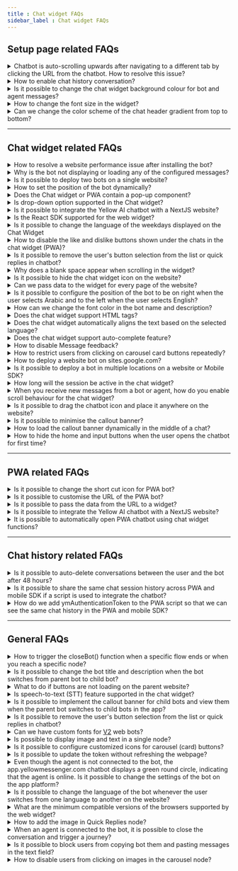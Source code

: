 ```yaml
---
title : Chat widget FAQs 
sidebar_label : Chat widget FAQs
---
```



## Setup page related FAQs

<details>
<summary>Chatbot is auto-scrolling upwards after navigating to a different tab by clicking the URL from the chatbot. How to resolve this issue?</summary>
<div>
 <br/>
 <div>You need to enable the "Scroll the chat window to the bottom" option in the Chat widget's <b>Settings</b> tab. Navigate to the <b>Channels > Chat widget > Settings.</b></div>
  </div>
</details>

<details>
<summary>How to enable chat history conversation?
</summary>
<div>
 <div>For <a href="https://cloud.yellow.ai">cloud.yellow.ai</a> platform, ensure that <b>Show history of the conversation</b> is enabled. <br/> <img src= "https://i.imgur.com/crMFACl.png"/> <br/> For "app.yellowmessenger.com" or "app.yellow.ai" platform, ensure that <b>Reset Context for every load</b> checkbox is unchecked in the dashboard settings. <br/> <img src= "https://i.imgur.com/VVSmy15.png"/> <br/> <b>Note:</b> If you want to maintain a history across devices or browsers, you can create an authentication token, which is a unique token, and pass it in the given format, as shown below:


```
if (userIsAuthenticated) {


 // replace this with your own auth logic and reload the bot with new info.
  
   window.YellowMessengerPlugin.init({
       ymAuthenticationToken: 'Your_Unique_token'
   });
   window.YellowMessengerPlugin.show(); // display the bot icon
}
```


</div>
 <br/>
  </div>
</details>

<details>
<summary>Is it possible to change the chat widget background colour for bot and agent messages?</summary>
<div>
 <br/>
 <div>No, the background colour can be changed only for user messages. This can be done by updating the complimentary color in the <a href="https://docs.yellow.ai/docs/platform_concepts/channelConfiguration/speech-to-text">chat widget settings</a>.
</div>
  </div>
</details>

<details>
<summary>How to change the font size in the widget?</summary>
<div>
 <br/>
 <div>To change the font size in the widget, follow these steps :<br/> 1.Navigate to <b>Channels</b> > <b>Chat widget</b> > <b>Widget panel</b>.<br/><img src="https://i.imgur.com/Bf9iQsC.png)" alt="drawing" width="70%"/><br/>2. Expand <b>Font</b> drop-down and select your preffered font size and click <b>Save changes</b>.<br/><img src="https://i.imgur.com/i5RGQAD.png)" alt="drawing" width="70%"/>
</div>
  </div>
</details>

<details>
<summary>Can we change the color scheme of the chat header gradient from top to bottom?</summary>
<div>
 <br/>
 <div>The gradient is intentionally applied from left to right for readability reasons. Applying the gradient from top to bottom might make it challenging to read the text (title & description) due to multiple colors. This design decision ensures optimal visibility and a better user experience.
 </div>
  </div>
</details>

--------

## Chat widget related FAQs

<details>
<summary>How to resolve a website performance issue after installing the bot?</summary>
<div>
 <br/>
 <div>Ensure that the chatbot script is placed within the &lt;body&gt; tag of the host website rather than the &lt;head&gt;. This will ensure that the bot loads only when the website is fully loaded without affecting its performance.<br/><img src="https://i.imgur.com/M362zHu.jpg"/></div>
  </div>
</details>

<details>
<summary>Why is the bot not displaying or loading any of the configured messages?</summary>
<div>
 <br/>
 <div> Make sure you have configured Welcome message in the <a href="https://docs.yellow.ai/docs/platform_concepts/studio/overview">Studio</a>. Login to cloud.yellow.ai platform. Navigate to  <b>Studio -> Welcome Message -> Add welcome message</b>. To know more, click <a href="https://docs.yellow.ai/docs/platform_concepts/studio/overview#3-conversation-settings">here</a>. </div>
  </div>
</details>

<details>
<summary>Is it possible to deploy two bots on a single website?</summary>
<div>
 <br/>
 <div> No, you cannot deploy 2 bots on a single website. </div>
  </div>
</details>

<details>
<summary>How to set the position of the bot dynamically?</summary>
<div>
 <br/>
 <div>The bot's position is set to right by default. On the <b>Chat widget settings</b> page, you can change it to left.
     To dynamically set the position of the bot on a website, set the position to <b>right</b> on the <b>Settings</b> page and pass `alignLeft:true` inside <b>ymConfig</b> of the chatbot script on the respective webpage.</div>
  </div>
</details>

<details>
<summary>Does the Chat widget or PWA contain a pop-up component?</summary>
<div>
 <br/>
 <div>No, the pop-up component appears only when an error message such as "device not connected to network" or "file upload limit exceeded" is displayed.</div>
  </div>
</details>

<details>
<summary>Is drop-down option supported in the Chat widget?</summary>
<div>
 <br/>
 <div>Currently, drop-down is not supported for the Chat widget bot.</div>
  </div>
</details>

<details>
<summary>Is it possible to integrate the Yellow AI chatbot with a NextJS website?</summary>
<div>
 <br/>
 <div>Yes, you can add the script to any NextJS page, to do so:<br/> * Create a file called static/yellowai.js and paste our script. Note: You need to remove the tags. <br/> * You can now load this file on page (page name). (jsx|tsx) file</div>


```
import Head from 'next/head';
import MyComponent from '../components/mycomponent';
export default () => (
 <div>
   <Head>
     <script type="text/javascript" src="/static/yellowai.js"></script>
   </Head>
   <MyComponent />
 </div>
)
```
 <br/>
  </div>
</details>

<details>
<summary>Is the React SDK supported for the web widget?</summary>
<div>
 <br/>
 <div>React SDK is not supported for web widget. However, you can include our <a href="https://docs.yellow.ai/docs/platform_concepts/channelConfiguration/web-widget#24-deploy-chat-widget">script</a> at the end of the body tag in your index.html file.</div>
  </div>
</details>

<details>
<summary>Is it possible to change the language of the weekdays displayed on the Chat Widget</summary>
<div>
 <br/>
 <div>Yes, the platform supports 10+ languages for placeholder texts such as timestamps, and text fields. The bot user can choose their preferred language to see text in that language.</div>
  </div>
</details>

<details>
<summary>How to disable the like and dislike buttons shown under the chats in the chat widget (PWA)?</summary>
<div>
 <br/>
 <div>By disabling message feedback in the chat widget, the "like" and "dislike" buttons are disabled.</div>
  </div>
</details>

<details>
<summary>Is it possible to remove the user's button selection from the list or quick replies in chatbot?</summary>
<div>
 <br/>
 <div>No. Every message exchanged between a bot, users, and agents needs to be tracked/recorded so that the users are aware of the message sent/selection made. Following are the reasons: <br/>• <b>Providing feedback:</b> When a user selects an option/sends a message, they expect feedback in response. By displaying the messages, users will know that their message has been received. <br/>• <b>Transparency:</b> When a user message is displayed, it builds trust between the user and the chatbot. <br/>• <b>Clarification:</b> At times, the bot may not understand the context of the user's message. Displaying the message in such instances will be essential.
</div>
  </div>
</details>

<details>
<summary>Why does a blank space appear when scrolling in the widget?</summary>
<div>
 <br/>
 <div>This happens only for bots migrated from V1 ("app.yellowmessenger.com" or "app.yellow.ai" platform) to V2 (cloud.yellow.ai platform). On the "app.yellowmessenger.com" or "app.yellow.ai" platform, you need to disable "Voice First" for the V2 widget as it is not supported. To disable "Voice First" option, click <b>Configuration > Channels > Chat Widget > General > Voice First</b>.<br/> <img src="https://i.imgur.com/lS4ik8c.png"/>


</div>
  </div>
</details>

<details>
<summary>Is it possible to hide the chat widget icon on the website?</summary>


Yes, use "window.YellowMessengerPlugin.hide()" function to hide the icon of the chat widget on the website.


</details>

<details>
<summary>Can we pass data to the widget for every page of the website?</summary>
<div>
 <br/>
 <div>Yes, you can pass the data to the widget on its respective page of the website. For more information, see <a href="https://docs.yellow.ai/docs/platform_concepts/channelConfiguration/chat-widget-payload">payload</a>.


</div>
  </div>
</details>

<details>
<summary>Is it possible to configure the position of the bot to be on right when the user selects Arabic and to the left when the user selects English?</summary>
<div>
 <br/>
 <div>Yes, in ymConfig, you must set "alignLeft:true".


</div>
  </div>
</details>

<details>
<summary>How can we change the font color in the bot name and description?</summary>
<div>
 <br/>
 <div>The bot name and description text color is set automatically based on the background color to ensure readability, with a contrast ratio of 4.5+. For example, white text on bright red background is hard to read, so text color is set to black. Slightly darker red shades can be tested to find a readable color combination.


</div>
  </div>
</details>

<details>
<summary>Does the chat widget support HTML tags?</summary>
<div>
 <br/>
 <div>No, the chat widget does not support HTML tags. In order to maintain security and prevent web attacks, HTML tags are blocked within the widget. Any content containing HTML tags will be converted into plain text for display.<br/><img src="https://i.imgur.com/lJ8MfpE.png)" alt="drawing" width="40%"/></div>
  </div>
</details>

<details>
<summary>Does the chat widget automatically aligns the text based on the selected language?</summary>
<div>
 <br/>
 <div>Yes, the widget automatically aligns the text based on the selected language. For example, English, Hindi, Spanish, and so on are aligned from left to right. Languages like Arabic and Dhivehi are aligned from right to left.<br/> <b>Note:</b> If a text message contains both languages, the text will be aligned based on the language set in the bot at the respective step.<br/><img src="https://i.imgur.com/55dKIEv.png"/></div>
  </div>
</details>

<details>
<summary>Does the chat widget support auto-complete feature?</summary>
<div>
 <br/>
 <div>Yes, the chat widget supports auto-complete. To set up auto-complete, follow these steps:<br/>• You need to enable auto complete in [Yellow.ai Platform](https://cloud.yellow.ai) > <b>Channels</b> > <b>Chat widget</b> > <b>Settings</b> > enable <b>Auto complete</b> > click <b>Save changes</b>. For more information, click <a href="https://docs.yellow.ai/docs/platform_concepts/channelConfiguration/web-widget#23-configure-bot-features-other-settings">here</a><br/><img src="https://i.imgur.com/268ATI6.png)" alt="drawing" width="60%"/><br/>• Navigate to <b>Studio</b> > select a flow > click on the respective <b>node</b> > click <b>Make prompt smarter</b>. For more information, click <a href="https://docs.yellow.ai/docs/platform_concepts/studio/build/nodes/prompt-nodes#4-make-prompt-smarter">here</a>.</div>
  </div>
</details>

<details>
<summary>How to disable Message feedback?</summary>
<div>
 <br/>
 <div>By default, message feedback is enabled for all bots. This helps to gather feedback on how helpful bot responses have been to the end user. It is recommended not to disable Message feedback. However, you can disable message feedback from <b>Channels</b> > <b>Chat widget</b> > disable <b>Message feedback</b> > click <b>Save changes</b>.<br/><img src="https://i.imgur.com/rtH0zGw.png)" alt="drawing" width="60%"/></div>
  </div>
</details>

<details>
<summary>How to restrict users from clicking on carousel card buttons repeatedly?</summary>
<div>
 <br/>
 <div>Go to <b>Studio</b> > Select the <b>flow</b> > Click on <b>Carousel</b> node > Click <b>Settings</b> icon > Enable <b>Disable action after click</b><br/><img src="https://i.imgur.com/gaKpuvd.png)"/></div>
  </div>
</details>

<details>
<summary>How to deploy a website bot on sites.google.com?</summary>
<div>
 <br/>
 <div>To deploy a website bot on sites.google.com, follow these steps:<br/>Navigate to the admin portal of your Google site >
Add an <b>Embed block</b> > Select <b>Embed code</b> > <b>Paste the bot script</b> > Click <b>Next</b>. <img src="https://i.imgur.com/ilmH20B.png)"/><br/>The bot will be deployed on sites.google.com.<br/><img src="https://i.imgur.com/BoxdUeu.png)"/></div>
  </div>
</details>

<details>
<summary>Is it possible to deploy a bot in multiple locations on a website or Mobile SDK?</summary>
<div>
 <br/>
 <div>For web bots, it is not possible to have two bots on the same window simultaneously. However, you can load a default bot initially, and then when a user selects a specific order in which the bot needs to be deployed, you can trigger a new bot using the following code. </div>

```
window.YellowMessengerPlugin.init({bot: '<botId>'})
```
Note that, this will replace the previously loaded bot. On Mobile SDK, if you want to maintain a separate session and history for each order, you need to pass the ymAuthToken parameter. Ensure that these approaches allow you to manage different instances of the bot, but only one bot can be active at a time.
  </div>
</details>

<details>
<summary>How long will the session be active in the chat widget?</summary>
<div>
 <br/>
 <div>The session in the chat widget will remain active for 24 hours by default. However, if needed, you have the flexibility to customize the session duration from the backend. The session duration can be adjusted within a range of 1 minute to 1440 minutes, which is equivalent to 24 hours.<br/> By configuring the session duration according to your specific requirements, you can ensure that users have an adequate amount of time to interact with the chat widget before the session expires.<br/> If you have any additional questions or need further assistance, contact our <a href="mailto:support@yellow.ai">support team</a></div>
  </div>
</details>

<details>
<summary>When you receive new messages from a bot or agent, how do you enable scroll behaviour for the chat widget?</summary>
<div>
 <br/>
 <div>Follow the below steps to enable the scroll behaviour. <br/> Navigate <b>Channels > Chat widget > Settings ></b> expand <b>General settings > Scroll behaviour</b>.<img src="https://i.imgur.com/snvUcCX.png)"/><br/>Under Scroll behavior, choose your preferred option:<br/>• <b>Bottom</b>: Select this option to scroll the widget automatically to the bottom of the new message.<br/>• <b>Top</b>: Select this option to scroll the widget automatically to the top of the new message.<br/>• <b>Off</b>: Select this option to disable scrolling, the widget will remain at the same message when a new message is received.<br/> <img src="https://i.imgur.com/zJaqyB6.png" width="50%"/></div>
  </div>
</details>

<details>
<summary>Is it possible to drag the chatbot icon and place it anywhere on the website?</summary>
<div>
 <br/>
 <div>Yes, you need to add <b>floatingIcon: true</b> in the following chat bot script to drag the chatbot icon.</div>


```
<script type="text/javascript">
      window.ymConfig = {"bot":"x1657623696077","host":"https://cloud.yellow.ai", "floatingIcon":true};
    (function() {
        var w = window,
            ic = w.YellowMessenger;
        if ("function" === typeof ic) ic("reattach_activator"), ic("update", ymConfig);
        else {
            var d = document,
                i = function() {
                    i.c(arguments)
                };
            function l() {
                var e = d.createElement("script");
                e.type = "text/javascript", e.async = !0, e.src = "https://cdn.yellowmessenger.com/plugin/widget-v2/latest/dist/main.min.js";
                var t = d.getElementsByTagName("script")[0];
                t.parentNode.insertBefore(e, t)
            }
            i.q = [], i.c = function(e) {
                i.q.push(e)
            }, w.YellowMessenger = i, w.attachEvent ? w.attachEvent("onload", l) : w.addEventListener("load", l, !1)}
    })();
</script>
```
 <br/>
  </div>
</details>

<details>
<summary>Is it possible to minimise the callout banner?</summary>
<div>
 <br/>
 <div>Yes, you can minimize it using the icon highlighted in the following:<br/><img src="https://i.imgur.com/YQB6TUg.png" alt="drawing" width="40%"/></div>
  </div>
</details>

<details>
<summary>How to load the callout banner dynamically in the middle of a chat?</summary>
<div>
 <br/>
 <div>A callout banner allows you to add a banner to chatbot's conversation. Before starting a chat with the user, the callout banner is shown at the top of the chat window with a description of the chatbot’s purpose. To know more, click <a href="https://docs.yellow.ai/docs/platform_concepts/studio/overview#1-access-studio">here</a>

Banners can used to alert the users about new products, services, special offers, and promotions.

If the V1 bot consists of a banner and you want to move to V2 dynamically in the middle of th chat conversation, then you need to add a function to display the same banner in V2.

While migrating from V1 to V2 use the following function code to copy the banner from V1 to V2:

```
return new Promise(async (resolve, reject) => {
    try {
        app.log(app.profile,"in profile");
        if (app.profile && app.profile.payload && app.profile.payload.widgetVersion && app.profile.payload.widgetVersion=="v2"){
            await app.sendEvent({
                code: "ui-event-update-promotion",
                data:[{
                    title: app.renderMessage('indiatour', {}, ''),
                    options: [
                        {
                            title: app.renderMessage('activate_now', {}, 'Activate Now'),
                            text: `activate channel`
                        }
                    ]
                
            },
                    {
                        title: app.renderMessage('promotion_2', {}, ''),
                        options: [
                            {
                                title: app.renderMessage('download_now', {}, 'Download Now'),
                                url: `https://watcho.onelink.me/eyNf/4plou2wu`
                            },
                        ]
                    },
                    {
                        title: app.renderMessage('promotion_3', {}, ''),
                        options: [
                            {
                                title: app.renderMessage('subscribe', {}, 'Subscribe'),
                                text: 'Subscribe'
                            }
                        ]
                    },
            ]
        })
        }
        else{
        await app.sendEvent({
            code: "ui-event-update-promotion",
            data: {
                quickReplies: [
                    {
                        title: app.renderMessage('indiatour', {}, ''),
                        options: [
                                                        {
                               title: app.renderMessage('activate_now', {}, 'Activate Now'),
                                text: `activate channel`
                            },
                        ]
                    },
                    {
                        title: app.renderMessage('promotion_2', {}, ''),
                        options: [
                            {
                                title: app.renderMessage('download_now', {}, 'Download Now'),
                                url: `https://watcho.onelink.me/eyNf/4plou2wu`
                            },
                        ]
                    },
                    {
                        title: app.renderMessage('promotion_3', {}, ''),
                        options: [
                            {
                                title: app.renderMessage('subscribe', {}, 'Subscribe'),
                                text: 'Subscribe'
                            }
                        ]
                    },
                ],
                "autoPlay": true,
                "autoPlaySpeed": "4000",
                hide: true,
                showPromotionMessage: 'Hi! I am Dia, your <strong>d</strong>2h <strong>I</strong>ntelligent <strong>A</strong>ssistant.',
                displayShowPromotionBar: true
            }
        });
        }
        return resolve();
    } catch (e) {
        app.log(e, 'error in showPromotion');
        return resolve();
    }

});
```
<img src="https://i.imgur.com/VyvR6ZD.png" alt="drawing" width="100%"/></div>

 <br/>
  </div>
</details>

<details>
<summary>How to hide the home and input buttons when the user opens the chatbot for first time?</summary>
<div>
 <br/>
 <div>To hide the home and input buttons when the user opens the chatbot, add the <b>setDisableActionsTimeout</b> property inside the window.ymConfig object.
 </div>
  </div>
</details>

-----------

## PWA related FAQs

<details>
<summary>Is it possible to change the short cut icon for PWA bot?</summary>
<div>
 <br/>
 <div>Yes, you can change the PWA bot's shortcut icon via bot mapping. Note that the icons are supported with the following resolutions: <br/> * Mobile: 192*192 <br/> * Desktop: 512*512.</div>
  </div>
</details>

<details>
<summary>Is it possible to customise the URL of the PWA bot?</summary>
<div>
 <br/>
 <div>No, you cannot customise the URL of the PWA bot.


</div>
  </div>
</details>

<details>
<summary>Is it possible to pass the data from the URL to a widget?</summary>
<div>
 <br/>
 <div>Yes, using payload, you can pass the data.


</div>
  </div>
</details>

<details>
<summary>Is it possible to integrate the Yellow AI chatbot with a NextJS website?</summary>
<div>
 <br/>
 <div>Yes, you can add the script to any NextJS page, to do so:<br/> * Create a file called static/yellowai.js and paste our script. Note: You need to remove the tags. <br/> * You can now load this file on page (page name). (jsx|tsx) file</div>


```
import Head from 'next/head';
import MyComponent from '../components/mycomponent';
export default () => (
 <div>
   <Head>
     <script type="text/javascript" src="/static/yellowai.js"></script>
   </Head>
   <MyComponent />
 </div>
)
```
 <br/>
  </div>
</details>

<details>
<summary>It is possible to automatically open PWA chatbot using chat widget functions?</summary>
<div>
 <br/>
 <div>No, by default PWA bot will be opened automatically.


</div>
  </div>
</details>

----------

## Chat history related FAQs

<details>
<summary>Is it possible to auto-delete conversations between the user and the bot after 48 hours?</summary>
<div>
 <br/>
 <div>There is no option to delete/hide conversation history after 48 hours. It will be accessible only for 30 days.</div>
  </div>
</details>

<details>
<summary>Is it possible to share the same chat session history across PWA and mobile SDK if a script is used to integrate the chatbot?</summary>
<div>
 <br/>
 On PWA, you can use the same ymAuthenticationToken that you used on the mobile SDK. You can add the same ymAuthenticationToken at the end of the PWA URL to get the same chat session history.<br/>


 ```
  https://cloud.yellow.ai/pwa/v2/live/<your_bot_id>?ymAuthenticationToken=<your_user_token>


  ```


 <div>If a script is used to integrate the chatbot, you need to pass the token inside `window.ymConfig` in the script.</div>


```
window.ymConfig = {


  ymAuthenticationToken: "your_unique_token"


}
```


</div>
</details>

<details>
<summary>How do we add ymAuthenticationToken to the PWA script so that we can see the same chat history in the PWA and mobile SDK?</summary>
You need to pass the ymAuthenticationToken in the URL as a query parameter.


 ```
 https://cloud.yellow.ai/pwa/v2/live/<your_bot_id>?ymAuthenticationToken=<your_user_token>


 ```
</details>

--------

## General FAQs

<details>
<summary>How to trigger the closeBot() function when a specific flow ends or when you reach a specific node?</summary>
<div>
 <br/>
 <div>You must initiate an event at the end of the specific flow and will receive a callback in onEventFromBot(_ response: YMBotEventResponse) function of YMChatDelegate, where you can add the closeBot.</div>
  </div>
</details>

<details>
<summary>Is it possible to change the bot title and description when the bot switches from parent bot to child bot?</summary>
<div>
 <br/>
 <div>In orchestrator setup, you cannot interact with the child bot directly, and the UI loaded will be that of the parent bot. Therefore, there cannot be a separate Title, Description, or Icon for the child bot.</div>
  </div>
</details>

<details>
<summary>What to do if buttons are not loading on the parent website?</summary>
<div>
 <br/>
 <div>This happens when a website blocks CDNs (Content Delivery Network). You need to whitelist these by updating content security policy:<br/> * cdn.jsdelivr.net (to load the font) <br/> * https://cdn.yellowmessenger.com (to load buttons)</div>
  </div>
</details>

<details>
<summary>Is speech-to-text (STT) feature supported in the chat widget?</summary>
<div>
 <br/>
 <div>Yes, STT feature is supported for the chat widget.</div>
  </div>
</details>

<details>
<summary>Is it possible to implement the callout banner for child bots and view them when the parent bot switches to child bots in the app?</summary>
<div>
 <br/>
 <div>Yes, to view the callout banner for child bots, send an event with "ui-event-close-promotion" to close the banner. In this way, you can control when to show or turn off the banner, in this case only for child bots.</div>
  </div>
</details>

<details>
<summary>Is it possible to remove the user's button selection from the list or quick replies in chatbot?</summary>
<div>
 <br/>
 <div>No. Every message exchanged between a bot, users, and agents needs to be tracked/recorded so that the users are aware of the message sent/selection made. Following are the reasons: <br/>• <b>Providing feedback:</b> When a user selects an option/sends a message, they expect feedback in response. By displaying the messages, users will know that their message has been received. <br/>• <b>Transparency:</b> When a user message is displayed, it builds trust between the user and the chatbot. <br/>• <b>Clarification:</b> At times, the bot may not understand the context of the user's message. Displaying the message in such instances will be essential.</div>
</div> 
</details>

<details>
<summary>Can we have custom fonts for <a href="http://cloud.yellow.ai">V2</a> web bots?</summary>
<div>
 <br/>
 <div>Currently, v2 web bots do not support custom fonts as we need to validate legibility on the chat interface, ensure the availability of appropriate font weights, and then support respective languages. If you need to add a new font, reach out to the <a href="mailto:support@yellow.ai">support</a>.</div>
</div>
</details>

<details>
<summary>Is possible to display image and text in a single node?</summary>
<div>
 <br/>
 <div>Yes, you can make use of <a href="https://docs.yellow.ai/docs/platform_concepts/channelConfiguration/chat-widget-components#14-cards">Generic card</a>, and don not include any options in it. You need to include image, and description. Store the <a href="https://docs.yellow.ai/docs/platform_concepts/studio/build/code">function</a> response in var of type array and connect it to a message carousel node.<br/>
<img src="https://i.imgur.com/UkcRGAy.png)" alt="drawing" width="40%"/>
</div>
  </div>
</details>

<details>
<summary>Is it possible to configure customized icons for carousel (card) buttons?</summary>
<div>
 <br/>
 <div>Icons are supported only in quick replies. whereas for buttons inside cards, you can use emojis.
</div>
  </div>
</details>

<details>
<summary>Is it possible to update the token without refreshing the webpage?</summary>
<div>
 <br/>
 <div>No, the token and payload are only fetched during page load. Hence, you cannot update the token automatically.
</div>
  </div>
</details>

<details>
<summary>Even though the agent is not connected to the bot, the app.yellowmessenger.com chatbot displays a green round circle, indicating that the agent is online. Is it possible to change the settings of the bot on the app platform?</summary>
<div>
 <br/>
 <div>Yes, on "app.yellowmessenger.com" or "app.yellow.ai" platform you can disable it in <b>Configuration > Channels > Chat Widget > General > Show Dot Status in Title</b>.<br/> <img src="https://i.imgur.com/NolCgJx.png"/>


</div>
  </div>
</details>

<details>
<summary>Is it possible to change the language of the bot whenever the user switches from one language to another on the website?</summary>
<div>
 <br/>
 <div>Yes, the language of the bot is changed when a user switches from one language to another on the website. You have to update the bot's language and reinitialize the bot. Note that the language of the chat history cannot be updated, as those messages were already delivered, stored, and fetched from the backend in the respective language.


</div>
  </div>
</details>

<details>
<summary>What are the minimum compatible versions of the browsers supported by the web widget?</summary>
<div>
 <br/>
 <div>• Chrome 89 and later <br/>• Edge 89 and later <br/>• Firefox 70 and later <br/>• Safari 10.1 and later
</div>
  </div>
</details>

<details>
<summary>How to add the image in Quick Replies node?</summary>
<div>
 <br/>
 <div>In the quick reply node, add the image link under the Prefix image. Click <a href="https://docs.yellow.ai/docs/platform_concepts/studio/build/nodes/prompt-nodes#24-quick-replies">here</a> for more information.<br/><img src="https://i.imgur.com/CERBwzb.png"/><img src="https://i.imgur.com/FhUnKaK.png" alt="drawing" width="40%"/>
</div>
  </div>
</details>

<details>
<summary>When an agent is connected to the bot, it is possible to close the conversation and trigger a journey?</summary>
<div>
 <br/>
 <div>When an agent is connected to the bot, the bot will not trigger any flow. To trigger a particular flow and close the conversation, you need to add the "talk to bot" button in the Callout banner. You can add the button either from the UI or using the function.<br/><b>Add talk to bot button using the function</b><br/>The following is the sample function:

```
array = [{
            title: 'Wish to end your chat with our Live Agent',
            options: [
                {
   
                 title: 'End Chat', text: "talk to bot"
                }
            ]
        }]
event : ui-event-update-promotion
```
<b>Add Talk to bot button using Studio's Conversation settings</b><br/>To add the banner text for the <b>talk to bot</b> button, follow these steps:<br/> 1. Navigate to <b>Studio > Conversation settings > Callout banner</b>.<br/><img src="https://i.imgur.com/HBKYqOg.png"/><br/>2. Enter the title and button name. Click <b>Update</b>.<br/><img src="https://i.imgur.com/rorMtMu.png" alt="drawing" width="40%"/><img src="https://i.imgur.com/0qqQDEI.png" alt="drawing" width="40%"/><br/>• The callout banner will be updated accordingly.

 
</div>
  </div>
</details>

<details>
<summary>Is it possible to block users from copying bot them and pasting messages in the text field?</summary>
<div>
 <br/>
 <div>Yes, it is possible to block users from copying bot messages. To implement this, you need to pass <b>disableCopyPaste: true</b> inside the the <b>window.ymConfig</b> chatbot script.

```
window.ymConfig = {"bot":"x1657623696077","host":"https://cloud.yellow.ai", "disableCopyPaste": true};
```
</div>
</div>
</details>

<details>
<summary>How to disable users from clicking on images in the carousel node?</summary>
<div>
 <br/>
 <div>To disable users from clicking on images in the carousel node, include <b>disableCardImageClick: true</b> inside the the <b>window.ymConfig</b> chatbot script. 

```
window.ymConfig = {"bot":"x1657623696077","host":"https://cloud.yellow.ai", "disableCardImageClick": true};
```
</div>
</div>
</details>


